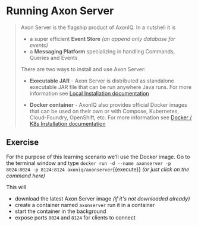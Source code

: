 
# Running Axon Server

> Axon Server is the flagship product of AxonIQ. In a nutshell it is 
>
> - a super efficient **Event Store** _(an append only database for events)_
> - a **Messaging Platform** specializing in handling Commands, Queries and Events 
>
> There are two ways to install and use Axon Server:
>
> - **Executable JAR** - Axon Server is distributed as standalone executable JAR file that can be run anywhere Java runs. For more information see [Local Installation documentation](https://docs.axoniq.io/reference-guide/axon-server/installation/local-installation/axon-server-se)  
>
> - **Docker container** - AxonIQ also provides official Docker images that can be used on their own or with Compose, Kubernetes, Cloud-Foundry, OpenShift, etc. For more information see [Docker / K8s Installation documentation](https://docs.axoniq.io/reference-guide/axon-server/installation/docker-k8s/axon-server-se)  

## Exercise 

For the purpose of this learning scenario we'll use the Docker image. Go to the terminal window and type `docker run -d --name axonserver -p 8024:8024 -p 8124:8124 axoniq/axonserver`{{execute}} _(or just click on the command here)_

This will 
 - download the latest Axon Server image _(if it's not downloaded already)_
 - create a container named `axonserver` run it in a container 
 - start the container in the background 
 - expose ports `8024` and `8124` for clients to connect